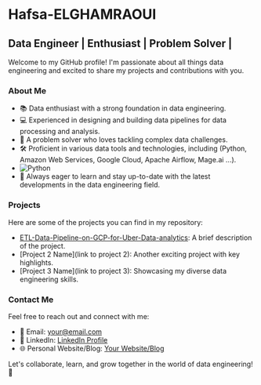 # Hafsa-ELGHAMRAOUI
## Data Engineer | Enthusiast | Problem Solver | 

Welcome to my GitHub profile! I'm passionate about all things data engineering and excited to share my projects and contributions with you.

### About Me
- 📚 Data enthusiast with a strong foundation in data engineering.
- 💻 Experienced in designing and building data pipelines for data processing and analysis.
- 🧩 A problem solver who loves tackling complex data challenges.
- 🛠 Proficient in various data tools and technologies, including (Python, Amazon Web Services, Google Cloud, Apache Airflow, Mage.ai ...).
- ![Python](https://img.shields.io/badge/Python-3776AB?style=for-the-badge&logo=python&logoColor=white)
- 🌟 Always eager to learn and stay up-to-date with the latest developments in the data engineering field.


### Projects

Here are some of the projects you can find in my repository:

- [ETL-Data-Pipeline-on-GCP-for-Uber-Data-analytics](https://github.com/hafsaelgha/ETL-Data-Pipeline-on-GCP-for-Uber-Data-analytics): A brief description of the project.
- [Project 2 Name](link to project 2): Another exciting project with key highlights.
- [Project 3 Name](link to project 3): Showcasing my diverse data engineering skills.

### Contact Me

Feel free to reach out and connect with me:

- 📧 Email: [your@email.com](mailto:your@email.com)
- 💼 LinkedIn: [LinkedIn Profile](https://www.linkedin.com/in/yourprofile/)
- 🌐 Personal Website/Blog: [Your Website/Blog](https://www.yourwebsite.com)

Let's collaborate, learn, and grow together in the world of data engineering! 🚀
